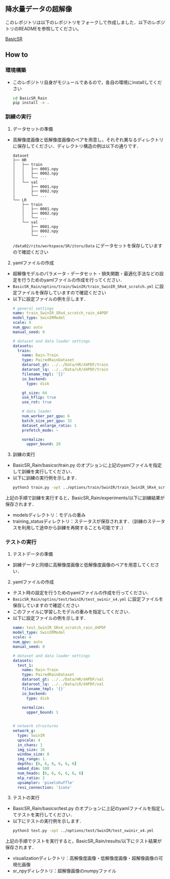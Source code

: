 ## 降水量データの超解像
このレポジトリは以下のレポジトリをフォークして作成しました．以下のレポジトリのREADMEを参照してください。

[BasicSR](https://github.com/XPixelGroup/BasicSR)

## How to


### 環境構築
- このレポジトリ自身がモジュールであるので，各自の環境にinstallしてください

  ```bash
  cd BasicSR_Rain
  pip install -e .
  ```

### 訓練の実行

1. データセットの準備

  - 高解像度画像と低解像度画像のペアを用意し，それぞれ異なるディレクトリに保存してください．ディレクトリ構造の例は以下の通りです．
    ```
    dataset
    ├── HR
    │   ├── train
    │   │   ├── 0001.npy
    │   │   ├── 0002.npy
    │   │   └── ...
    │   └── val
    │       ├── 0001.npy
    │       ├── 0002.npy
    │       └── ...
    └── LR
        ├── train
        │   ├── 0001.npy
        │   ├── 0002.npy
        │   └── ...
        └── val
            ├── 0001.npy
            ├── 0002.npy
            └── ...

    ```
    `/data02/rito/workspace/SR/itoru/Data` にデータセットを保存していますので確認ください


2. yamlファイルの作成

- 超解像モデルのパラメータ・データセット・損失関数・最適化手法などの設定を行うためのyamlファイルの作成を行ってください．
- `BasicSR_Rain/optins/train/SwinIR/train_SwinIR_SRx4_scratch.yml` に設定ファイルを保存していますので確認ください
- 以下に設定ファイルの例を示します．
  ```yaml
  # general settings
  name: train_SwinIR_SRx4_scratch_rain_d4PDF
  model_type: SwinIRModel
  scale: 4
  num_gpu: auto
  manual_seed: 0

  # dataset and data loader settings
  datasets:
    train:
      name: Rain-Train
      type: PairedRainDataset
      dataroot_gt: ../../Data/HR/d4PDF/train
      dataroot_lq: ../../Data/LR/d4PDF/train
      filename_tmpl: '{}'
      io_backend:
        type: disk

      gt_size: 64
      use_hflip: true
      use_rot: true

      # data loader
      num_worker_per_gpu: 6
      batch_size_per_gpu: 32
      dataset_enlarge_ratio: 1
      prefetch_mode: ~

      normalize:
        upper_bound: 20

  ```

3. 訓練の実行
- BasicSR_Rain/basicsr/train.py のオプションに上記のyamlファイルを指定して訓練を実行してください．
- 以下に訓練の実行例を示します．
  ```bash
  python3 train.py -opt ../options/train/SwinIR/train_SwinIR_SRx4_scratch.yml
  ```

上記の手順で訓練を実行すると，BasicSR_Rain/experiments/以下に訓練結果が保存されます．
- modelsディレクトリ：モデルの重み
- training_statusディレクトリ：ステータスが保存されます．（訓練のステータスを利用して途中から訓練を再開することも可能です．）


### テストの実行
1. テストデータの準備
- 訓練データと同様に高解像度画像と低解像度画像のペアを用意してください．

2. yamlファイルの作成
- テスト時の設定を行うためのyamlファイルの作成を行ってください．
- `BasicSR_Rain/optins/test/SwinIR/test_swinir_x4.yml` に設定ファイルを保存していますので確認ください
- このファイルに学習したモデルの重みを指定してください．
- 以下に設定ファイルの例を示します．
  ```yaml
  name: test_SwinIR_SRx4_scratch_rain_d4PDF
  model_type: SwinIRModel
  scale: 4
  num_gpu: auto
  manual_seed: 0

  # dataset and data loader settings
  datasets:
    test_1:
      name: Rain-Train
      type: PairedRainDataset
      dataroot_gt: ../../Data/HR/d4PDF/val
      dataroot_lq: ../../Data/LR/d4PDF/val
      filename_tmpl: '{}'
      io_backend:
        type: disk
      
      normalize:
        upper_bound: 1


  # network structures
  network_g:
    type: SwinIR
    upscale: 4
    in_chans: 1
    img_size: 16
    window_size: 8
    img_range: 1.
    depths: [6, 6, 6, 6, 6, 6]
    embed_dim: 180
    num_heads: [6, 6, 6, 6, 6, 6]
    mlp_ratio: 2
    upsampler: 'pixelshuffle'
    resi_connection: '1conv'
  ```

3. テストの実行
- BasicSR_Rain/basicsr/test.py のオプションに上記のyamlファイルを指定してテストを実行してください．
- 以下にテストの実行例を示します．
  ```bash
  python3 test.py -opt ../options/test/SwinIR/test_swinir_x4.yml
  ```
上記の手順でテストを実行すると，BasicSR_Rain/results/以下にテスト結果が保存されます．
- visualizationディレクトリ：高解像度画像・低解像度画像・超解像画像の可視化画像
- sr_npyディレクトリ：超解像画像のnumpyファイル

